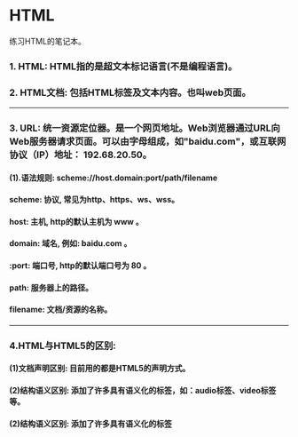 <!--
 * @Author: your name
 * @Date: 2022-02-07 14:43:28
 * @LastEditTime: 2022-02-08 16:58:53
 * @LastEditors: Please set LastEditors
 * @Description: 打开koroFileHeader查看配置 进行设置: https://github.com/OBKoro1/koro1FileHeader/wiki/%E9%85%8D%E7%BD%AE
 * @FilePath: /HTML-/README.md
-->
# HTML
练习HTML的笔记本。

### 1. HTML: HTML指的是超文本标记语言(不是编程语言)。
### 2. HTML文档: 包括HTML标签及文本内容。也叫web页面。
***
### 3. URL: 统一资源定位器。是一个网页地址。Web浏览器通过URL向Web服务器请求页面。可以由字母组成，如"baidu.com"，或互联网协议（IP）地址： 192.68.20.50。
#### (1).语法规则: scheme://host.domain:port/path/filename
#### scheme: 协议, 常见为http、https、ws、wss。
#### host: 主机, http的默认主机为 www 。
#### domain: 域名, 例如: baidu.com 。
#### :port: 端口号, http的默认端口号为 80 。
#### path: 服务器上的路径。
#### filename: 文档/资源的名称。
***
### 4.HTML与HTML5的区别:
#### (1)文档声明区别: 目前用的都是HTML5的声明方式。
#### (2)结构语义区别: 添加了许多具有语义化的标签，如：audio标签、video标签等。
#### (2)结构语义区别: 添加了许多具有语义化的标签



